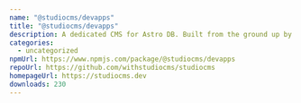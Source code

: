 ```yaml
---
name: "@studiocms/devapps"
title: "@studiocms/devapps"
description: A dedicated CMS for Astro DB. Built from the ground up by the Astro community.
categories:
  - uncategorized
npmUrl: https://www.npmjs.com/package/@studiocms/devapps
repoUrl: https://github.com/withstudiocms/studiocms
homepageUrl: https://studiocms.dev
downloads: 230
---
```

